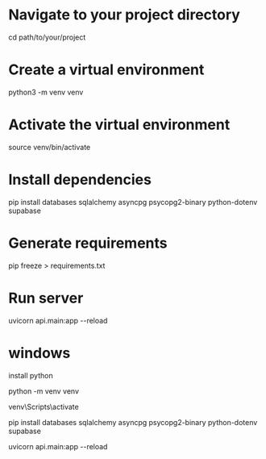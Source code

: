 # Navigate to your project directory

cd path/to/your/project

# Create a virtual environment

python3 -m venv venv

# Activate the virtual environment

source venv/bin/activate

# Install dependencies

pip install databases sqlalchemy asyncpg psycopg2-binary python-dotenv supabase

# Generate requirements

pip freeze > requirements.txt

# Run server

uvicorn api.main:app --reload

# windows

install python

python -m venv venv

venv\Scripts\activate

pip install databases sqlalchemy asyncpg psycopg2-binary python-dotenv supabase

uvicorn api.main:app --reload
